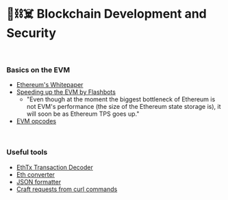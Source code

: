 # 🧱⛓☠️ Blockchain Development and Security


<br>



### Basics on the EVM

* [Ethereum's Whitepaper](https://ethereum.org/en/whitepaper/)
* [Speeding up the EVM by Flashbots](https://writings.flashbots.net/research/speeding-up-evm-part-1/)
  * "Even though at the moment the biggest bottleneck of Ethereum is not EVM's performance (the size of the Ethereum state storage is), it will soon be as Ethereum TPS goes up." 
* [EVM opcodes](https://github.com/crytic/evm-opcodes)




<br>

### Useful tools

* [EthTx Transaction Decoder](https://ethtx.info/)
* [Eth converter](https://eth-converter.com/)
* [JSON formatter](https://jsonformatter.curiousconcept.com/)
* [Craft requests from curl commands](https://reqbin.com/)
